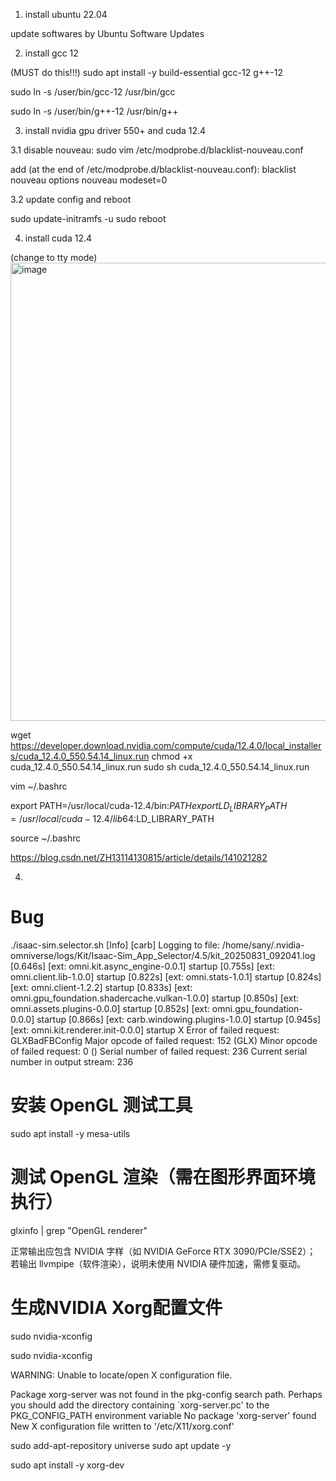 
1. install ubuntu 22.04

update softwares by Ubuntu Software Updates

2. install gcc 12

(MUST do this!!!)
sudo apt install -y build-essential gcc-12 g++-12

sudo ln -s /user/bin/gcc-12 /usr/bin/gcc

sudo ln -s /user/bin/g++-12 /usr/bin/g++


3. install nvidia gpu driver 550+ and cuda 12.4

3.1 disable  nouveau:
sudo vim /etc/modprobe.d/blacklist-nouveau.conf

add (at the end of /etc/modprobe.d/blacklist-nouveau.conf):
blacklist nouveau
options nouveau modeset=0

3.2 update config and reboot

sudo update-initramfs -u
sudo reboot


4. install cuda 12.4

(change to tty mode)
<img width="1106" height="733" alt="image" src="https://github.com/user-attachments/assets/c2f491a3-bb9b-459e-9735-3de014d33722" />




wget https://developer.download.nvidia.com/compute/cuda/12.4.0/local_installers/cuda_12.4.0_550.54.14_linux.run
chmod +x cuda_12.4.0_550.54.14_linux.run
sudo sh cuda_12.4.0_550.54.14_linux.run

vim ~/.bashrc

export PATH=/usr/local/cuda-12.4/bin:$PATH
export LD_LIBRARY_PATH=/usr/local/cuda-12.4/lib64:$LD_LIBRARY_PATH

source ~/.bashrc




https://blog.csdn.net/ZH13114130815/article/details/141021282



4. 


# Bug

./isaac-sim.selector.sh 
[Info] [carb] Logging to file: /home/sany/.nvidia-omniverse/logs/Kit/Isaac-Sim_App_Selector/4.5/kit_20250831_092041.log
[0.646s] [ext: omni.kit.async_engine-0.0.1] startup
[0.755s] [ext: omni.client.lib-1.0.0] startup
[0.822s] [ext: omni.stats-1.0.1] startup
[0.824s] [ext: omni.client-1.2.2] startup
[0.833s] [ext: omni.gpu_foundation.shadercache.vulkan-1.0.0] startup
[0.850s] [ext: omni.assets.plugins-0.0.0] startup
[0.852s] [ext: omni.gpu_foundation-0.0.0] startup
[0.866s] [ext: carb.windowing.plugins-1.0.0] startup
[0.945s] [ext: omni.kit.renderer.init-0.0.0] startup
X Error of failed request:  GLXBadFBConfig
  Major opcode of failed request:  152 (GLX)
  Minor opcode of failed request:  0 ()
  Serial number of failed request:  236
  Current serial number in output stream:  236


  # 安装 OpenGL 测试工具
sudo apt install -y mesa-utils
# 测试 OpenGL 渲染（需在图形界面环境执行）
glxinfo | grep "OpenGL renderer"


正常输出应包含 NVIDIA 字样（如 NVIDIA GeForce RTX 3090/PCIe/SSE2）；
若输出 llvmpipe（软件渲染），说明未使用 NVIDIA 硬件加速，需修复驱动。


# 生成NVIDIA Xorg配置文件
sudo nvidia-xconfig

sudo nvidia-xconfig

WARNING: Unable to locate/open X configuration file.

Package xorg-server was not found in the pkg-config search path.
Perhaps you should add the directory containing `xorg-server.pc'
to the PKG_CONFIG_PATH environment variable
No package 'xorg-server' found
New X configuration file written to '/etc/X11/xorg.conf'

sudo add-apt-repository universe
sudo apt update -y

sudo apt install -y xorg-dev




